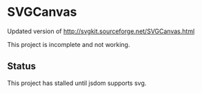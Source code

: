 SVGCanvas
=========

Updated version of http://svgkit.sourceforge.net/SVGCanvas.html

This project is incomplete and not working.

## Status

This project has stalled until jsdom supports svg.